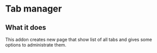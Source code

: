# Tab manager

## What it does

This addon creates new page that show list of all tabs and gives some options to administrate them.